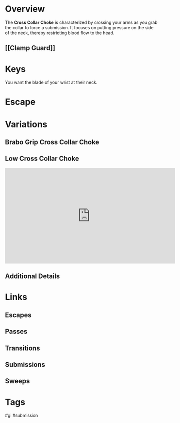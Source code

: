 # Overview
The **Cross Collar Choke** is characterized by crossing your arms as you grab the collar to force a submission. It focuses on putting pressure on the side of the neck, thereby restricting blood flow to the head.

## [[Clamp Guard]]

# Keys
You want the blade of your wrist at their neck.
# Escape
# Variations
## Brabo Grip Cross Collar Choke
## Low Cross Collar Choke
<iframe width="560" height="315" src="https://www.youtube.com/embed/930LolYQ-hI?si=KTJpbozKLmVZOsQc" title="YouTube video player" frameborder="0" allow="accelerometer; autoplay; clipboard-write; encrypted-media; gyroscope; picture-in-picture; web-share" allowfullscreen></iframe>

## Additional Details

# Links

## Escapes

## Passes

## Transitions

## Submissions

## Sweeps

# Tags
#gi #submission 